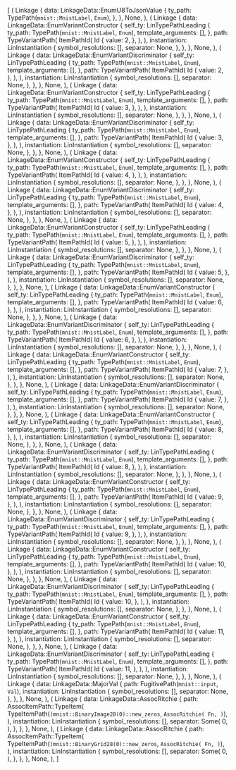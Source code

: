 [
    (
        Linkage {
            data: LinkageData::EnumU8ToJsonValue {
                ty_path: TypePath(`mnist::MnistLabel`, `Enum`),
            },
        },
        None,
    ),
    (
        Linkage {
            data: LinkageData::EnumVariantConstructor {
                self_ty: LinTypePathLeading {
                    ty_path: TypePath(`mnist::MnistLabel`, `Enum`),
                    template_arguments: [],
                },
                path: TypeVariantPath(
                    ItemPathId(
                        Id {
                            value: 2,
                        },
                    ),
                ),
                instantiation: LinInstantiation {
                    symbol_resolutions: [],
                    separator: None,
                },
            },
        },
        None,
    ),
    (
        Linkage {
            data: LinkageData::EnumVariantDiscriminator {
                self_ty: LinTypePathLeading {
                    ty_path: TypePath(`mnist::MnistLabel`, `Enum`),
                    template_arguments: [],
                },
                path: TypeVariantPath(
                    ItemPathId(
                        Id {
                            value: 2,
                        },
                    ),
                ),
                instantiation: LinInstantiation {
                    symbol_resolutions: [],
                    separator: None,
                },
            },
        },
        None,
    ),
    (
        Linkage {
            data: LinkageData::EnumVariantConstructor {
                self_ty: LinTypePathLeading {
                    ty_path: TypePath(`mnist::MnistLabel`, `Enum`),
                    template_arguments: [],
                },
                path: TypeVariantPath(
                    ItemPathId(
                        Id {
                            value: 3,
                        },
                    ),
                ),
                instantiation: LinInstantiation {
                    symbol_resolutions: [],
                    separator: None,
                },
            },
        },
        None,
    ),
    (
        Linkage {
            data: LinkageData::EnumVariantDiscriminator {
                self_ty: LinTypePathLeading {
                    ty_path: TypePath(`mnist::MnistLabel`, `Enum`),
                    template_arguments: [],
                },
                path: TypeVariantPath(
                    ItemPathId(
                        Id {
                            value: 3,
                        },
                    ),
                ),
                instantiation: LinInstantiation {
                    symbol_resolutions: [],
                    separator: None,
                },
            },
        },
        None,
    ),
    (
        Linkage {
            data: LinkageData::EnumVariantConstructor {
                self_ty: LinTypePathLeading {
                    ty_path: TypePath(`mnist::MnistLabel`, `Enum`),
                    template_arguments: [],
                },
                path: TypeVariantPath(
                    ItemPathId(
                        Id {
                            value: 4,
                        },
                    ),
                ),
                instantiation: LinInstantiation {
                    symbol_resolutions: [],
                    separator: None,
                },
            },
        },
        None,
    ),
    (
        Linkage {
            data: LinkageData::EnumVariantDiscriminator {
                self_ty: LinTypePathLeading {
                    ty_path: TypePath(`mnist::MnistLabel`, `Enum`),
                    template_arguments: [],
                },
                path: TypeVariantPath(
                    ItemPathId(
                        Id {
                            value: 4,
                        },
                    ),
                ),
                instantiation: LinInstantiation {
                    symbol_resolutions: [],
                    separator: None,
                },
            },
        },
        None,
    ),
    (
        Linkage {
            data: LinkageData::EnumVariantConstructor {
                self_ty: LinTypePathLeading {
                    ty_path: TypePath(`mnist::MnistLabel`, `Enum`),
                    template_arguments: [],
                },
                path: TypeVariantPath(
                    ItemPathId(
                        Id {
                            value: 5,
                        },
                    ),
                ),
                instantiation: LinInstantiation {
                    symbol_resolutions: [],
                    separator: None,
                },
            },
        },
        None,
    ),
    (
        Linkage {
            data: LinkageData::EnumVariantDiscriminator {
                self_ty: LinTypePathLeading {
                    ty_path: TypePath(`mnist::MnistLabel`, `Enum`),
                    template_arguments: [],
                },
                path: TypeVariantPath(
                    ItemPathId(
                        Id {
                            value: 5,
                        },
                    ),
                ),
                instantiation: LinInstantiation {
                    symbol_resolutions: [],
                    separator: None,
                },
            },
        },
        None,
    ),
    (
        Linkage {
            data: LinkageData::EnumVariantConstructor {
                self_ty: LinTypePathLeading {
                    ty_path: TypePath(`mnist::MnistLabel`, `Enum`),
                    template_arguments: [],
                },
                path: TypeVariantPath(
                    ItemPathId(
                        Id {
                            value: 6,
                        },
                    ),
                ),
                instantiation: LinInstantiation {
                    symbol_resolutions: [],
                    separator: None,
                },
            },
        },
        None,
    ),
    (
        Linkage {
            data: LinkageData::EnumVariantDiscriminator {
                self_ty: LinTypePathLeading {
                    ty_path: TypePath(`mnist::MnistLabel`, `Enum`),
                    template_arguments: [],
                },
                path: TypeVariantPath(
                    ItemPathId(
                        Id {
                            value: 6,
                        },
                    ),
                ),
                instantiation: LinInstantiation {
                    symbol_resolutions: [],
                    separator: None,
                },
            },
        },
        None,
    ),
    (
        Linkage {
            data: LinkageData::EnumVariantConstructor {
                self_ty: LinTypePathLeading {
                    ty_path: TypePath(`mnist::MnistLabel`, `Enum`),
                    template_arguments: [],
                },
                path: TypeVariantPath(
                    ItemPathId(
                        Id {
                            value: 7,
                        },
                    ),
                ),
                instantiation: LinInstantiation {
                    symbol_resolutions: [],
                    separator: None,
                },
            },
        },
        None,
    ),
    (
        Linkage {
            data: LinkageData::EnumVariantDiscriminator {
                self_ty: LinTypePathLeading {
                    ty_path: TypePath(`mnist::MnistLabel`, `Enum`),
                    template_arguments: [],
                },
                path: TypeVariantPath(
                    ItemPathId(
                        Id {
                            value: 7,
                        },
                    ),
                ),
                instantiation: LinInstantiation {
                    symbol_resolutions: [],
                    separator: None,
                },
            },
        },
        None,
    ),
    (
        Linkage {
            data: LinkageData::EnumVariantConstructor {
                self_ty: LinTypePathLeading {
                    ty_path: TypePath(`mnist::MnistLabel`, `Enum`),
                    template_arguments: [],
                },
                path: TypeVariantPath(
                    ItemPathId(
                        Id {
                            value: 8,
                        },
                    ),
                ),
                instantiation: LinInstantiation {
                    symbol_resolutions: [],
                    separator: None,
                },
            },
        },
        None,
    ),
    (
        Linkage {
            data: LinkageData::EnumVariantDiscriminator {
                self_ty: LinTypePathLeading {
                    ty_path: TypePath(`mnist::MnistLabel`, `Enum`),
                    template_arguments: [],
                },
                path: TypeVariantPath(
                    ItemPathId(
                        Id {
                            value: 8,
                        },
                    ),
                ),
                instantiation: LinInstantiation {
                    symbol_resolutions: [],
                    separator: None,
                },
            },
        },
        None,
    ),
    (
        Linkage {
            data: LinkageData::EnumVariantConstructor {
                self_ty: LinTypePathLeading {
                    ty_path: TypePath(`mnist::MnistLabel`, `Enum`),
                    template_arguments: [],
                },
                path: TypeVariantPath(
                    ItemPathId(
                        Id {
                            value: 9,
                        },
                    ),
                ),
                instantiation: LinInstantiation {
                    symbol_resolutions: [],
                    separator: None,
                },
            },
        },
        None,
    ),
    (
        Linkage {
            data: LinkageData::EnumVariantDiscriminator {
                self_ty: LinTypePathLeading {
                    ty_path: TypePath(`mnist::MnistLabel`, `Enum`),
                    template_arguments: [],
                },
                path: TypeVariantPath(
                    ItemPathId(
                        Id {
                            value: 9,
                        },
                    ),
                ),
                instantiation: LinInstantiation {
                    symbol_resolutions: [],
                    separator: None,
                },
            },
        },
        None,
    ),
    (
        Linkage {
            data: LinkageData::EnumVariantConstructor {
                self_ty: LinTypePathLeading {
                    ty_path: TypePath(`mnist::MnistLabel`, `Enum`),
                    template_arguments: [],
                },
                path: TypeVariantPath(
                    ItemPathId(
                        Id {
                            value: 10,
                        },
                    ),
                ),
                instantiation: LinInstantiation {
                    symbol_resolutions: [],
                    separator: None,
                },
            },
        },
        None,
    ),
    (
        Linkage {
            data: LinkageData::EnumVariantDiscriminator {
                self_ty: LinTypePathLeading {
                    ty_path: TypePath(`mnist::MnistLabel`, `Enum`),
                    template_arguments: [],
                },
                path: TypeVariantPath(
                    ItemPathId(
                        Id {
                            value: 10,
                        },
                    ),
                ),
                instantiation: LinInstantiation {
                    symbol_resolutions: [],
                    separator: None,
                },
            },
        },
        None,
    ),
    (
        Linkage {
            data: LinkageData::EnumVariantConstructor {
                self_ty: LinTypePathLeading {
                    ty_path: TypePath(`mnist::MnistLabel`, `Enum`),
                    template_arguments: [],
                },
                path: TypeVariantPath(
                    ItemPathId(
                        Id {
                            value: 11,
                        },
                    ),
                ),
                instantiation: LinInstantiation {
                    symbol_resolutions: [],
                    separator: None,
                },
            },
        },
        None,
    ),
    (
        Linkage {
            data: LinkageData::EnumVariantDiscriminator {
                self_ty: LinTypePathLeading {
                    ty_path: TypePath(`mnist::MnistLabel`, `Enum`),
                    template_arguments: [],
                },
                path: TypeVariantPath(
                    ItemPathId(
                        Id {
                            value: 11,
                        },
                    ),
                ),
                instantiation: LinInstantiation {
                    symbol_resolutions: [],
                    separator: None,
                },
            },
        },
        None,
    ),
    (
        Linkage {
            data: LinkageData::MajorVal {
                path: FugitivePath(`mnist::input`, `Val`),
                instantiation: LinInstantiation {
                    symbol_resolutions: [],
                    separator: None,
                },
            },
        },
        None,
    ),
    (
        Linkage {
            data: LinkageData::AssocRitchie {
                path: AssocItemPath::TypeItem(
                    TypeItemPath(`(mnist::BinaryImage28(0)::new_zeros`, `AssocRitchie(
                        Fn,
                    )`),
                ),
                instantiation: LinInstantiation {
                    symbol_resolutions: [],
                    separator: Some(
                        0,
                    ),
                },
            },
        },
        None,
    ),
    (
        Linkage {
            data: LinkageData::AssocRitchie {
                path: AssocItemPath::TypeItem(
                    TypeItemPath(`(mnist::BinaryGrid28(0)::new_zeros`, `AssocRitchie(
                        Fn,
                    )`),
                ),
                instantiation: LinInstantiation {
                    symbol_resolutions: [],
                    separator: Some(
                        0,
                    ),
                },
            },
        },
        None,
    ),
]